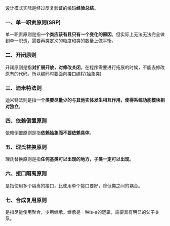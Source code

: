 设计模式实际是经过反复验证的编码**经验总结**。

### 一、单一职责原则(SRP)
单一职责原则是指**一个类应该有且只有一个变化的原因**。但实际上无法无法完全做到单一职责，需要再类定义的粒度和类的数量上做平衡。

### 二、开闭原则
开闭原则是指**对扩展开放，对修改关闭**。在程序需要进行拓展的时候，不能去修改原有的代码。所以编码时要面向接口编程(抽象类)

### 三、迪米特法则
迪米特法则是指**一个类要尽量少的与其他实体发生相互作用，使得系统功能模块相对独立**。

### 四、依赖倒置原则
依赖倒置原则是指**依赖抽象而不要依赖具体**。

### 五、理氏替换原则
理氏替换原则是指**任何基类可以出现的地方，子类一定可以出现**。

### 六、接口隔离原则
是指使用多个隔离的接口，比使用单个接口要好，降低类之间的耦合。

### 七、合成复用原则
是指尽量使用聚合，少用继承。继承是一种is-a的逻辑，需要具有明显的父子关系。
